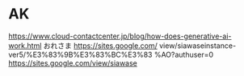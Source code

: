 # AK
https://www.cloud-contactcenter.jp/blog/how-does-generative-ai-work.html
おれさま
https://sites.google.com/
view/siawaseinstance-
ver5/%E3%83%9B%E3%83%BC%E3%83
%AO?authuser=0
https://sites.google.com/view/siawase
